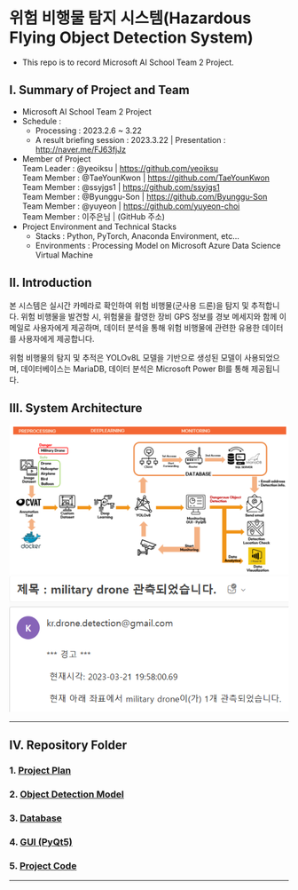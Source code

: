 # 위험 비행물 탐지 시스템(Hazardous Flying Object Detection System)
- This repo is to record Microsoft AI School Team 2 Project.


## I. Summary of Project and Team
- Microsoft AI School Team 2 Project
- Schedule : 
    - Processing : 2023.2.6 ~ 3.22
    - A result briefing session : 2023.3.22 | Presentation : http://naver.me/FJ63fjJz
- Member of Project   
    Team Leader : @yeoiksu | https://github.com/yeoiksu  
    Team Member : @TaeYounKwon | https://github.com/TaeYounKwon  
    Team Member : @ssyjgs1 | https://github.com/ssyjgs1  
    Team Member : @Byunggu-Son | https://github.com/Byunggu-Son  
    Team Member : @yuyeon | https://github.com/yuyeon-choi  
    Team Member : 이주은님 | (GitHub 주소)
- Project Environment and Technical Stacks
    - Stacks : Python, PyTorch, Anaconda Environment, etc...
    - Environments : Processing Model on Microsoft Azure Data Science Virtual Machine

## II. Introduction  
본 시스템은 실시간 카메라로 확인하여 위험 비행물(군사용 드론)을 탐지 및 추적합니다. 위험 비행물을 발견할 시, 위험물을 촬영한 장비 GPS 정보를 경보 메세지와 함께 이메일로 사용자에게 제공하며, 데이터 분석을 통해 위험 비행물에 관련한 유용한 데이터를 사용자에게 제공합니다.  

위험 비행물의 탐지 및 추적은 YOLOv8L 모델을 기반으로 생성된 모델이 사용되었으며, 데이터베이스는 MariaDB, 데이터 분석은 Microsoft Power BI를 통해 제공됩니다.

## III. System Architecture
![system architecture](images/system%20architecture.png)
![alarm for user](images/alarm%20for%20user.png)


<!-- [Azure. ADO.NET & CRUD](https://github.com/yeoiksu/Microsoft-AI-School/tree/main/2022.11/11.10_d27_azure) -->
<hr>

## IV. Repository Folder
### 1. [Project Plan](#i-project-plan)
### 2. [Object Detection Model](#ii-object-detection-model)
### 3. [Database](#iii-database)
### 4. [GUI (PyQt5)](#iv-gui-pyqt5)
### 5. [Project Code](#v-project-code)

<hr>
